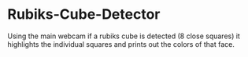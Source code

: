 ﻿# Rubiks-Cube-Detector
Using the main webcam if a rubiks cube is detected (8 close squares) it highlights the individual squares and prints out the colors of that face.
